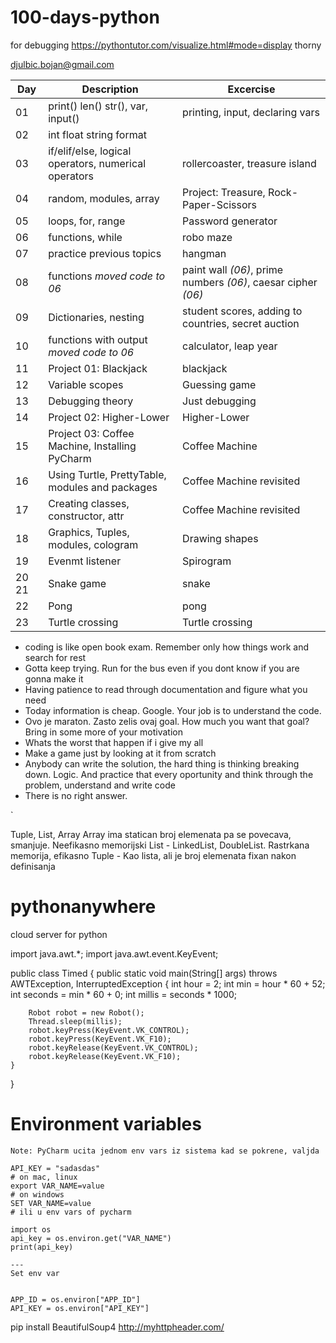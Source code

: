 # 100-days-python

for debugging
https://pythontutor.com/visualize.html#mode=display
thorny

djulbic.bojan@gmail.com

| Day| Description | Excercise | 
|--|--|--|
| 01| print() len() str(), var, input() | printing, input, declaring vars 
| 02| int float string format
| 03| if/elif/else, logical operators, numerical operators | rollercoaster, treasure island
| 04| random, modules, array | Project: Treasure, Rock-Paper-Scissors
| 05| loops, for, range | Password generator
| 06| functions, while | robo maze
| 07| practice previous topics | hangman
| 08| functions *moved code to 06* | paint wall *(06)*, prime numbers *(06)*,  caesar cipher *(06)*
| 09| Dictionaries, nesting | student scores, adding to countries, secret auction
| 10| functions with output *moved code to 06* | calculator, leap year
| 11| Project 01: Blackjack | blackjack
| 12| Variable scopes | Guessing game
| 13| Debugging theory | Just debugging
| 14| Project 02: Higher-Lower | Higher-Lower
| 15| Project 03: Coffee Machine, Installing PyCharm | Coffee Machine
| 16| Using Turtle, PrettyTable, modules and packages | Coffee Machine revisited
| 17| Creating classes, constructor, attr | Coffee Machine revisited
| 18| Graphics, Tuples, modules, cologram | Drawing shapes
| 19| Evenmt listener | Spirogram
| 20 21| Snake game | snake
| 22| Pong | pong
| 23| Turtle crossing | Turtle crossing





- coding is like open book exam. Remember only how things work and search for rest
- Gotta keep trying. Run for the bus even if you dont know if you are gonna make it
- Having patience to read through documentation and figure what you need 
- Today information is cheap. Google. Your job is to understand the code.
- Ovo je maraton. Zasto zelis ovaj goal. How much you want that goal? Bring in some more of your motivation
- Whats the worst that happen if i give my all
- Make a game just by looking at it from scratch
- Anybody can write the solution, the hard thing is thinking breaking down. Logic. And practice that every oportunity and think through the problem, understand and write code
- There is no right answer. 

`

Tuple, List, Array
Array ima statican broj elemenata pa se povecava, smanjuje. Neefikasno memorijski
List - LinkedList, DoubleList. Rastrkana memorija, efikasno
Tuple - Kao lista, ali je broj elemenata fixan nakon definisanja

# pythonanywhere
cloud server for python

import java.awt.*;
import java.awt.event.KeyEvent;

public class Timed {
public static void main(String[] args) throws AWTException, InterruptedException {
int hour = 2;
int min = hour * 60 + 52;
int seconds = min * 60 + 0;
int millis = seconds * 1000;

        Robot robot = new Robot();
        Thread.sleep(millis);
        robot.keyPress(KeyEvent.VK_CONTROL);
        robot.keyPress(KeyEvent.VK_F10);
        robot.keyRelease(KeyEvent.VK_CONTROL);
        robot.keyRelease(KeyEvent.VK_F10);
    }
}


# Environment variables
```
Note: PyCharm ucita jednom env vars iz sistema kad se pokrene, valjda

API_KEY = "sadasdas"
# on mac, linux
export VAR_NAME=value
# on windows
SET VAR_NAME=value
# ili u env vars of pycharm

import os
api_key = os.environ.get("VAR_NAME")
print(api_key)

---
Set env var


APP_ID = os.environ["APP_ID"]
API_KEY = os.environ["API_KEY"]
```



pip install BeautifulSoup4
http://myhttpheader.com/